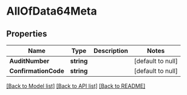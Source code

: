# AllOfData64Meta

## Properties
Name | Type | Description | Notes
------------ | ------------- | ------------- | -------------
**AuditNumber** | **string** |  | [default to null]
**ConfirmationCode** | **string** |  | [default to null]

[[Back to Model list]](../README.md#documentation-for-models) [[Back to API list]](../README.md#documentation-for-api-endpoints) [[Back to README]](../README.md)

